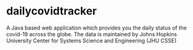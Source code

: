 # dailycovidtracker
A Java based web application which provides you the daily status of the covid-19 across the globe. The data is maintained by Johns Hopkins University Center for Systems Science and Engineering (JHU CSSE)
